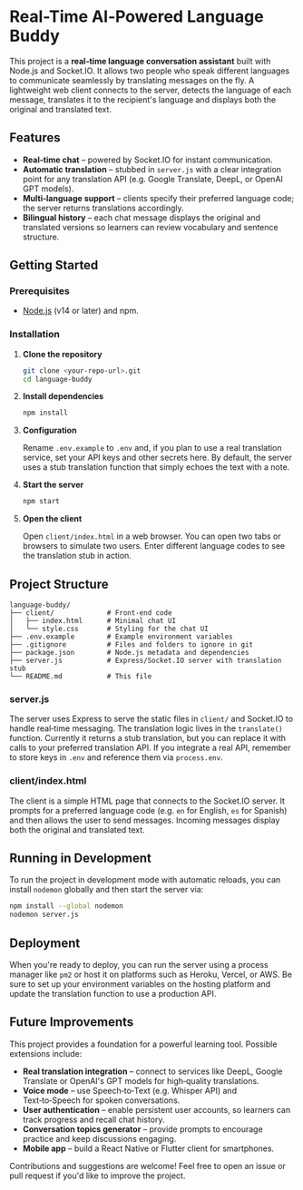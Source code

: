 # Real-Time AI‑Powered Language Buddy

This project is a **real‑time language conversation assistant** built with Node.js and Socket.IO.  It allows two people who speak different languages to communicate seamlessly by translating messages on the fly.  A lightweight web client connects to the server, detects the language of each message, translates it to the recipient's language and displays both the original and translated text.

## Features

* **Real‑time chat** – powered by Socket.IO for instant communication.
* **Automatic translation** – stubbed in `server.js` with a clear integration point for any translation API (e.g. Google Translate, DeepL, or OpenAI GPT models).
* **Multi‑language support** – clients specify their preferred language code; the server returns translations accordingly.
* **Bilingual history** – each chat message displays the original and translated versions so learners can review vocabulary and sentence structure.

## Getting Started

### Prerequisites

* [Node.js](https://nodejs.org/) (v14 or later) and npm.

### Installation

1. **Clone the repository**

   ```bash
   git clone <your‑repo‑url>.git
   cd language‑buddy
   ```

2. **Install dependencies**

   ```bash
   npm install
   ```

3. **Configuration**

   Rename `.env.example` to `.env` and, if you plan to use a real translation service, set your API keys and other secrets here.  By default, the server uses a stub translation function that simply echoes the text with a note.

4. **Start the server**

   ```bash
   npm start
   ```

5. **Open the client**

   Open `client/index.html` in a web browser.  You can open two tabs or browsers to simulate two users.  Enter different language codes to see the translation stub in action.

## Project Structure

```
language‑buddy/
├── client/             # Front‑end code
│   ├── index.html      # Minimal chat UI
│   └── style.css       # Styling for the chat UI
├── .env.example        # Example environment variables
├── .gitignore          # Files and folders to ignore in git
├── package.json        # Node.js metadata and dependencies
├── server.js           # Express/Socket.IO server with translation stub
└── README.md           # This file
```

### server.js

The server uses Express to serve the static files in `client/` and Socket.IO to handle real‑time messaging.  The translation logic lives in the `translate()` function.  Currently it returns a stub translation, but you can replace it with calls to your preferred translation API.  If you integrate a real API, remember to store keys in `.env` and reference them via `process.env`.

### client/index.html

The client is a simple HTML page that connects to the Socket.IO server.  It prompts for a preferred language code (e.g. `en` for English, `es` for Spanish) and then allows the user to send messages.  Incoming messages display both the original and translated text.

## Running in Development

To run the project in development mode with automatic reloads, you can install `nodemon` globally and then start the server via:

```bash
npm install --global nodemon
nodemon server.js
```

## Deployment

When you're ready to deploy, you can run the server using a process manager like `pm2` or host it on platforms such as Heroku, Vercel, or AWS.  Be sure to set up your environment variables on the hosting platform and update the translation function to use a production API.

## Future Improvements

This project provides a foundation for a powerful learning tool.  Possible extensions include:

* **Real translation integration** – connect to services like DeepL, Google Translate or OpenAI's GPT models for high‑quality translations.
* **Voice mode** – use Speech‑to‑Text (e.g. Whisper API) and Text‑to‑Speech for spoken conversations.
* **User authentication** – enable persistent user accounts, so learners can track progress and recall chat history.
* **Conversation topics generator** – provide prompts to encourage practice and keep discussions engaging.
* **Mobile app** – build a React Native or Flutter client for smartphones.

Contributions and suggestions are welcome!  Feel free to open an issue or pull request if you'd like to improve the project.
